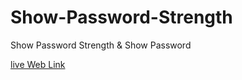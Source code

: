 # Show-Password-Strength
Show Password Strength &amp; Show Password

[live Web Link](https://almamunhossen.github.io/Show-Password-Strength/)
